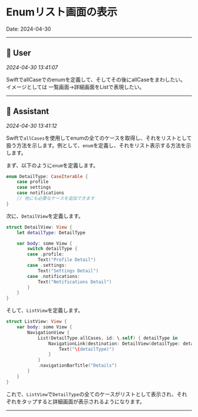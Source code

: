 # Enumリスト画面の表示

Date: 2024-04-30

---

## 👤 User
*2024-04-30 13:41:07*

SwiftでallCaseでのenumを定義して、そしてその後にallCaseをまわしたい。
イメージとしては 一覧画面→詳細画面をListで表現したい。

---

## 🤖 Assistant
*2024-04-30 13:41:12*

Swiftで`allCases`を使用してenumの全てのケースを取得し、それをリストとして扱う方法を示します。例として、`enum`を定義し、それをリスト表示する方法を示します。

まず、以下のように`enum`を定義します。

```swift
enum DetailType: CaseIterable {
    case profile
    case settings
    case notifications
    // 他にも必要なケースを追加できます
}
```

次に、`DetailView`を定義します。

```swift
struct DetailView: View {
    let detailType: DetailType

    var body: some View {
        switch detailType {
        case .profile:
            Text("Profile Detail")
        case .settings:
            Text("Settings Detail")
        case .notifications:
            Text("Notifications Detail")
        }
    }
}
```

そして、`ListView`を定義します。

```swift
struct ListView: View {
    var body: some View {
        NavigationView {
            List(DetailType.allCases, id: \.self) { detailType in
                NavigationLink(destination: DetailView(detailType: detailType)) {
                    Text("\(detailType)")
                }
            }
            .navigationBarTitle("Details")
        }
    }
}
```

これで、`ListView`で`DetailType`の全てのケースがリストとして表示され、それぞれをタップすると詳細画面が表示されるようになります。

---
